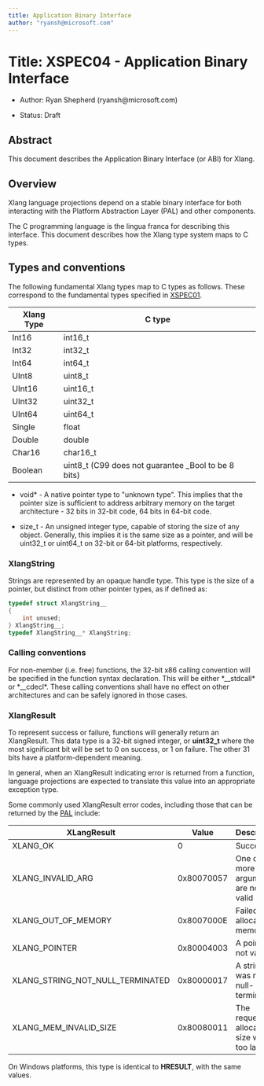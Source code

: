 ```yaml
---
title: Application Binary Interface
author: "ryansh@microsoft.com"
---
```


Title: XSPEC04 - Application Binary Interface
=============================================

-   Author: Ryan Shepherd (ryansh\@microsoft.com)

-   Status: Draft

Abstract
--------

This document describes the Application Binary Interface (or ABI) for Xlang.

Overview
--------

Xlang language projections depend on a stable binary interface for both
interacting with the Platform Abstraction Layer (PAL) and other components.

The C programming language is the lingua franca for describing this interface.
This document describes how the Xlang type system maps to C types.

Types and conventions
---------------------

The following fundamental Xlang types map to C types as follows. These
correspond to the fundamental types specified in
[XSPEC01](XSPEC01%20-%20Type%20System%20Specification.md).

| Xlang Type | C type                                               |
|------------|------------------------------------------------------|
| Int16      | int16_t                                              |
| Int32      | int32_t                                              |
| Int64      | int64_t                                              |
| UInt8      | uint8_t                                              |
| UInt16     | uint16_t                                             |
| UInt32     | uint32_t                                             |
| UInt64     | uint64_t                                             |
| Single     | float                                                |
| Double     | double                                               |
| Char16     | char16_t                                             |
| Boolean    | uint8_t (C99 does not guarantee \_Bool to be 8 bits) |

-   void\* - A native pointer type to "unknown type". This implies that the
    pointer size is sufficient to address arbitrary memory on the target
    architecture - 32 bits in 32-bit code, 64 bits in 64-bit code.

-   size_t - An unsigned integer type, capable of storing the size of any
    object. Generally, this implies it is the same size as a pointer, and will
    be uint32_t or uint64_t on 32-bit or 64-bit platforms, respectively.

### XlangString

Strings are represented by an opaque handle type. This type is the size of a
pointer, but distinct from other pointer types, as if defined as:

````C
typedef struct XlangString__
{
    int unused;
} XlangString__;
typedef XlangString__* XlangString;
````

### Calling conventions

For non-member (i.e. free) functions, the 32-bit x86 calling convention will be
specified in the function syntax declaration. This will be either \*__stdcall\*
or \*__cdecl\*. These calling conventions shall have no effect on other
architectures and can be safely ignored in those cases.

### XlangResult

To represent success or failure, functions will generally return an XlangResult.
This data type is a 32-bit signed integer, or **uint32_t** where the most
significant bit will be set to 0 on success, or 1 on failure. The other 31 bits
have a platform-dependent meaning.

In general, when an XlangResult indicating error is returned from a function,
language projections are expected to translate this value into an appropriate
exception type.

Some commonly used XlangResult error codes, including those that can be returned
by the [PAL](XSPEC03%20-%20Platform%20Abstraction%20Layer.md) include:

| XLangResult                      | Value      | Description                                 |
|----------------------------------|------------|---------------------------------------------|
| XLANG_OK                         | 0          | Success                                     |
| XLANG_INVALID_ARG                | 0x80070057 | One or more arguments are not valid         |
| XLANG_OUT_OF_MEMORY              | 0x8007000E | Failed to allocate memory                   |
| XLANG_POINTER                    | 0x80004003 | A pointer is not valid                      |
| XLANG_STRING_NOT_NULL_TERMINATED | 0x80000017 | A string was not null-terminated            |
| XLANG_MEM_INVALID_SIZE           | 0x80080011 | The requested allocation size was too large |

On Windows platforms, this type is identical to **HRESULT**, with the same
values.
